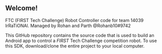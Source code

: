 ## Welcome!
FTC (FIRST Tech Challenge) Robot Controller code for team 14039 IrRaTiONAl. Managed by Rohan and Parth @Rohanb10#9742

This GitHub repository contains the source code that is used to build an Android app to control a *FIRST* Tech Challenge competition robot.  To use this SDK, download/clone the entire project to your local computer.
